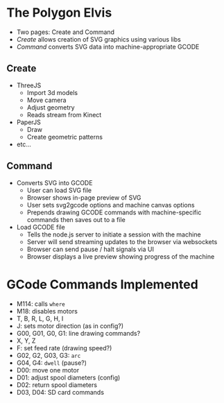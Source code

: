 # The Polygon Elvis

- Two pages: Create and Command
- *Create* allows creation of SVG graphics using various libs
- *Command* converts SVG data into machine-appropriate GCODE

## Create

- ThreeJS
  - Import 3d models
  - Move camera
  - Adjust geometry
  - Reads stream from Kinect
- PaperJS
  - Draw
  - Create geometric patterns
- etc...

## Command

- Converts SVG into GCODE
  - User can load SVG file
  - Browser shows in-page preview of SVG
  - User sets svg2gcode options and machine canvas options
  - Prepends drawing GCODE commands with machine-specific commands then saves out to a file
- Load GCODE file
  - Tells the node.js server to initiate a session with the machine
  - Server will send streaming updates to the browser via websockets
  - Browser can send pause / halt signals via UI
  - Browser displays a live preview showing progress of the machine

# GCode Commands Implemented

- M114: calls `where`
- M18: disables motors
- T, B, R, L, G, H, I
- J: sets motor direction (as in config?)
- G00, G01, G0, G1:
  line drawing commands?
- X, Y, Z
- F: set feed rate (drawing speed?)
- G02, G2, G03, G3: `arc`
- G04, G4: `dwell` (pause?)
- D00: move one motor
- D01: adjust spool diameters (config)
- D02: return spool diameters
- D03, D04: SD card commands
